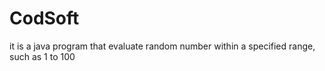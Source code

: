 # CodSoft
 it is  a java program that evaluate random number within a specified range, such as 1 to 100 
